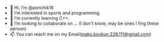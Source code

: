 - 👋 Hi, I’m @ponchik18
- 👀 I’m interested in sports and programming.
- 🌱 I’m currently learning C++.
- 💞️ I’m looking to collaborate on ... (I don't know, may be ones I fing these person)
- 📫 You can reach me on my Email(maks.bovkun.228.111@gmail.com)

<!---
ponchik18/ponchik18 is a ✨ special ✨ repository because its `README.md` (this file) appears on your GitHub profile.
You can click the Preview link to take a look at your changes.
--->
